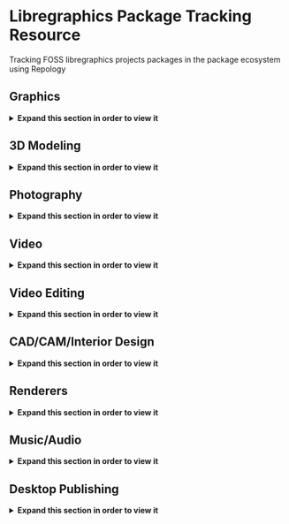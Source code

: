 # Libregraphics Package Tracking Resource
Tracking FOSS libregraphics projects packages in the package ecosystem using Repology


## Graphics
<details>
  <summary><b>Expand this section in order to view it</b></summary>
<table>
  <tr>
    <th>gimp</th>
    <th>gegl</th>
    <th>babl</th>
  </tr>
  <tr>
    <td valign="top"><a href="https://repology.org/metapackage/gimp/versions">
      <img src="https://repology.org/badge/vertical-allrepos/gimp.svg" alt="Packaging status" align="right"></a>
    </td>
    <td valign="top"><a href="https://repology.org/metapackage/gegl/versions">
      <img src="https://repology.org/badge/vertical-allrepos/gegl.svg" alt="Packaging status" align="right"></a>
    </td>
    <td valign="top"><a href="https://repology.org/metapackage/babl/versions">
      <img src="https://repology.org/badge/vertical-allrepos/babl.svg" alt="Packaging status" align="right"></a>
    </td>
  </tr>
</table>

<table>
  <tr>
    <th>inkscape</th>
    <th>krita</th>
    <th>gmic</th>
  </tr>
  <tr>
    <td valign="top"><a href="https://repology.org/metapackage/inkscape/versions">
      <img src="https://repology.org/badge/vertical-allrepos/inkscape.svg" alt="Packaging status" align="right"></a>
    </td>
    <td valign="top"><a href="https://repology.org/metapackage/krita/versions">
      <img src="https://repology.org/badge/vertical-allrepos/krita.svg" alt="Packaging status" align="right"></a>
    </td>
    <td valign="top"><a href="https://repology.org/metapackage/gmic/versions">
      <img src="https://repology.org/badge/vertical-allrepos/gmic.svg" alt="Packaging status" align="right"></a>
    </td>    
  </tr>
</table>

<table>
  <tr>
    <th>imagemagick</th>
    <th>graphicsmagick</th>
  </tr>
  <tr>
    <td valign="top"><a href="https://repology.org/metapackage/imagemagick/versions">
      <img src="https://repology.org/badge/vertical-allrepos/imagemagick.svg" alt="Packaging status" align="right"></a>
    <td valign="top"><a href="https://repology.org/metapackage/graphicsmagick/versions">
      <img src="https://repology.org/badge/vertical-allrepos/graphicsmagick.svg" alt="Packaging status" align="right"></a>
</table>


<table>
  <tr>
    <th>mypaint</th>
    <th>azpainter</th>
    <th>kolourpaint</th>    
  </tr>
  <tr>
    <td valign="top"><a href="https://repology.org/metapackage/mypaint/versions">
      <img src="https://repology.org/badge/vertical-allrepos/mypaint.svg" alt="Packaging status" align="right"></a>
    </td>
    <td valign="top"><a href="https://repology.org/metapackage/azpainter/versions">
      <img src="https://repology.org/badge/vertical-allrepos/azpainter.svg" alt="Packaging status" align="right"></a>
    </td>
    <td valign="top"><a href="https://repology.org/metapackage/kolourpaint/versions">
      <img src="https://repology.org/badge/vertical-allrepos/kolourpaint.svg" alt="Packaging status" align="right"></a>
    </td>
  </tr>
</table>

<table>
  <tr>
    <th>synfig</th>
    <th>milton</th>
  </tr>
  <tr>
    <td valign="top"><a href="https://repology.org/metapackage/synfig/versions">
      <img src="https://repology.org/badge/vertical-allrepos/synfig.svg" alt="Packaging status" align="right"></a>
    <td valign="top"><a href="https://repology.org/metapackage/milton/versions">
      <img src="https://repology.org/badge/vertical-allrepos/milton.svg" alt="Packaging status" align="right"></a>
    </td>
</table>


<table>
  <tr>
    <th>fontforge</th>
  </tr>
  <tr>
    <td valign="top"><a href="https://repology.org/metapackage/fontforge/versions">
      <img src="https://repology.org/badge/vertical-allrepos/fontforge.svg" alt="Packaging status" align="right"></a>
    </td>
</table>


</details>

## 3D Modeling
<details>
  <summary><b>Expand this section in order to view it</b></summary>
<table>
  <tr>
    <th>blender</th>
    <th>natron</th>
    <th>wings3d</th>
  </tr>
  <tr>
    <td valign="top"><a href="https://repology.org/metapackage/blender/versions">
      <img src="https://repology.org/badge/vertical-allrepos/blender.svg" alt="Packaging status" align="right"></a>
    </td>
    <td valign="top"><a href="https://repology.org/metapackage/natron/versions">
      <img src="https://repology.org/badge/vertical-allrepos/natron.svg" alt="Packaging status" align="right"></a>
    </td>
    <td valign="top"><a href="https://repology.org/metapackage/wings3d/versions">
      <img src="https://repology.org/badge/vertical-allrepos/wings3d.svg" alt="Packaging status" align="right"></a>
    </td>
  </tr>
</table>
</details>

## Photography
<details>
  <summary><b>Expand this section in order to view it</b></summary>
<table>
  <tr>
    <th>darktable</th>
    <th>rawtherapee</th>
    <th>luminance-hdr</th>
  </tr>
  <tr>
    <td valign="top"><a href="https://repology.org/metapackage/darktable/versions">
      <img src="https://repology.org/badge/vertical-allrepos/darktable.svg" alt="Packaging status" align="right"></a>
    </td>
    <td valign="top"><a href="https://repology.org/metapackage/rawtherapee/versions">
      <img src="https://repology.org/badge/vertical-allrepos/rawtherapee.svg" alt="Packaging status" align="right"></a>
    </td>
    <td valign="top"><a href="https://repology.org/metapackage/luminance-hdr/versions">
      <img src="https://repology.org/badge/vertical-allrepos/luminance-hdr.svg" alt="Packaging status" align="right"></a>
    </td>
  </tr>
</table>

<table>
  <tr>
    <th>entangle</th>
    <th>photoflow</th>
    <th>digikam</th>
  </tr>
  <tr>
    <td valign="top"><a href="https://repology.org/metapackage/entangle/versions">
      <img src="https://repology.org/badge/vertical-allrepos/entangle.svg" alt="Packaging status" align="right"></a>
    </td>
    <td valign="top"><a href="https://repology.org/metapackage/photoflow/versions">
      <img src="https://repology.org/badge/vertical-allrepos/photoflow.svg" alt="Packaging status" align="right"></a>
    </td>
    <td valign="top"><a href="https://repology.org/metapackage/digikam/versions">
      <img src="https://repology.org/badge/vertical-allrepos/digikam.svg" alt="Packaging status" align="right"></a>
    </td>
  </tr>
</table>

<table>
  <tr>
    <th>ufraw</th>
    <th>photivo</th>
    <th>photofilmstrip</th>
  </tr>
  <tr>
    <td valign="top"><a href="https://repology.org/metapackage/ufraw/versions">
      <img src="https://repology.org/badge/vertical-allrepos/ufraw.svg" alt="Packaging status" align="right"></a>
    </td>
    <td valign="top"><a href="https://repology.org/metapackage/photivo/versions">
      <img src="https://repology.org/badge/vertical-allrepos/photivo.svg" alt="Packaging status" align="right"></a>
    </td>
    <td valign="top"><a href="https://repology.org/metapackage/photofilmstrip/versions">
      <img src="https://repology.org/badge/vertical-allrepos/photofilmstrip.svg" alt="Packaging status" align="right"></a>
    </td>
  </tr>
</table>


<table>
  <tr>
    <th>hugin</th>
    <th>hdrmerge</th>
    <th>photoflare</th>
  </tr>
  <tr>
    <td valign="top"><a href="https://repology.org/metapackage/hugin/versions">
      <img src="https://repology.org/badge/vertical-allrepos/hugin.svg" alt="Packaging status" align="right"></a>
    </td>
    <td valign="top"><a href="https://repology.org/metapackage/hdrmerge/versions">
      <img src="https://repology.org/badge/vertical-allrepos/hdrmerge.svg" alt="Packaging status" align="right"></a>
    </td>
    <td valign="top"><a href="https://repology.org/metapackage/photoflare/versions">
      <img src="https://repology.org/badge/vertical-allrepos/photoflare.svg" alt="Packaging status" align="right"></a>
    </td>
  </tr>
</table>

<table>
  <tr>
    <th>pix</th>
    <th>kphotoalbum</th>
    <th>lightzone</th>
  </tr>
  <tr>
    <td valign="top"><a href="https://repology.org/metapackage/pix/versions">
      <img src="https://repology.org/badge/vertical-allrepos/pix.svg" alt="Packaging status" align="right"></a>
    </td>
    <td valign="top"><a href="https://repology.org/metapackage/kphotoalbum/versions">
      <img src="https://repology.org/badge/vertical-allrepos/kphotoalbum.svg" alt="Packaging status" align="right"></a>
    </td>
    <td valign="top"><a href="https://repology.org/metapackage/lightzone/versions">
      <img src="https://repology.org/badge/vertical-allrepos/lightzone.svg" alt="Packaging status" align="right"></a>
    </td>
  </tr>
</table>

</details>

## Video
<details>
  <summary><b>Expand this section in order to view it</b></summary>
<table>
  <tr>
    <th>vlc</th>
    <th>mpv</th>
    <th>ffmpeg</th>
  </tr>
  <tr>
    <td valign="top"><a href="https://repology.org/metapackage/vlc/versions">
      <img src="https://repology.org/badge/vertical-allrepos/vlc.svg" alt="Packaging status" align="right"></a>
    </td>
    <td valign="top"><a href="https://repology.org/metapackage/mpv/versions">
      <img src="https://repology.org/badge/vertical-allrepos/mpv.svg" alt="Packaging status" align="right"></a>
    </td>
    <td valign="top"><a href="https://repology.org/metapackage/ffmpeg/versions">
      <img src="https://repology.org/badge/vertical-allrepos/ffmpeg.svg" alt="Packaging status" align="right"></a>
    </td>
  </tr>
</table>
</details>

## Video Editing
<details>
  <summary><b>Expand this section in order to view it</b></summary>
<table>
  <tr>
    <th>kdenlive</th>
    <th>pitivi</th>
    <th>shotcut</th>
  </tr>
  <tr>
    <td valign="top"><a href="https://repology.org/metapackage/kdenlive/versions">
      <img src="https://repology.org/badge/vertical-allrepos/kdenlive.svg" alt="Packaging status" align="right"></a>
    </td>
    <td valign="top"><a href="https://repology.org/metapackage/pitivi/versions">
      <img src="https://repology.org/badge/vertical-allrepos/pitivi.svg" alt="Packaging status" align="right"></a>
    </td>
    <td valign="top"><a href="https://repology.org/metapackage/shotcut/versions">
      <img src="https://repology.org/badge/vertical-allrepos/shotcut.svg" alt="Packaging status" align="right"></a>
    </td>
  </tr>
</table>

<table>
  <tr>
    <th>olive-video-editor</th>
    <th>openshot</th>
    <th>obs-studio</th>
  </tr>
  <tr>
    <td valign="top"><a href="https://repology.org/metapackage/olive-video-editor/versions">
    <img src="https://repology.org/badge/vertical-allrepos/olive-video-editor.svg" alt="Packaging status" align="right"></a>
    </td>
    <td valign="top"><a href="https://repology.org/metapackage/openshot/versions">
      <img src="https://repology.org/badge/vertical-allrepos/openshot.svg" alt="Packaging status" align="right"></a>
    </td>
    <td valign="top"><a href="https://repology.org/metapackage/obs-studio/versions">
      <img src="https://repology.org/badge/vertical-allrepos/obs-studio.svg" alt="Packaging status" align="right"></a>
    </td>
  </tr>
</table>

<table>
  <tr>
    <th>flowblade</th>
  </tr>
  <tr>
    <td valign="top"><a href="https://repology.org/metapackage/olive-video-editor/versions">
    <img src="https://repology.org/badge/vertical-allrepos/olive-video-editor.svg" alt="Packaging status" align="right"></a>
  </tr>
</table>
</details>

## CAD/CAM/Interior Design
<details>
  <summary><b>Expand this section in order to view it</b></summary>
<table>
  <tr>
    <th>freecad</th>
    <th>librecad</th>
    <th>sweethome3d</th>
  </tr>
  <tr>
    <td valign="top"><a href="https://repology.org/metapackage/freecad/versions">
      <img src="https://repology.org/badge/vertical-allrepos/freecad.svg" alt="Packaging status" align="right"></a>
    </td>
    <td valign="top"><a href="https://repology.org/metapackage/librecad/versions">
      <img src="https://repology.org/badge/vertical-allrepos/librecad.svg" alt="Packaging status" align="right"></a>
    </td>
    <td valign="top"><a href="https://repology.org/metapackage/sweethome3d/versions">
      <img src="https://repology.org/badge/vertical-allrepos/sweethome3d.svg" alt="Packaging status" align="right"></a>
    </td>
  </tr>
</table>
  
<table>
  <tr>
    <th>room-arranger</th>
    <th>kicad</th>
    <th>openSCAD</th>
  </tr>
  <tr>
    <td valign="top"><a href="https://repology.org/metapackage/room-arranger/versions">
      <img src="https://repology.org/badge/vertical-allrepos/room-arranger.svg" alt="Packaging status" align="right"></a>
    </td>
    <td valign="top"><a href="https://repology.org/metapackage/kicad/versions">
      <img src="https://repology.org/badge/vertical-allrepos/kicad.svg" alt="Packaging status" align="right"></a>
    </td>
    <td valign="top"><a href="https://repology.org/metapackage/openscad/versions">
      <img src="https://repology.org/badge/vertical-allrepos/openscad.svg" alt="Packaging status" align="right"></a>
    </td>
  </tr>
</table>  
</details>

## Renderers
<details>
  <summary><b>Expand this section in order to view it</b></summary>
<table>
  <tr>
    <th>appleseed</th>
    <th>ospray</th>
    <th>embree</th>
  </tr>
  <tr>
    <td valign="top"><a href="https://repology.org/metapackage/appleseed/versions">
      <img src="https://repology.org/badge/vertical-allrepos/appleseed.svg" alt="Packaging status" align="right"></a>
    </td>
    <td valign="top"><a href="https://repology.org/metapackage/ospray/versions">
      <img src="https://repology.org/badge/vertical-allrepos/ospray.svg" alt="Packaging status" align="right"></a>
    </td>
    <td valign="top"><a href="https://repology.org/metapackage/embree/versions">
      <img src="https://repology.org/badge/vertical-allrepos/embree.svg" alt="Packaging status" align="right"></a>
    </td>
</table>
</details>


## Music/Audio
<details>
  <summary><b>Expand this section in order to view it</b></summary>
<table>
  <tr>
    <th>musescore</th>
    <th>lilypond</th>
  </tr>
  <tr>
    <td valign="top"><a href="https://repology.org/metapackage/musescore/versions">
      <img src="https://repology.org/badge/vertical-allrepos/musescore.svg" alt="Packaging status" align="right"></a>
    </td>
    <td valign="top"><a href="https://repology.org/metapackage/lilypond/versions">
      <img src="https://repology.org/badge/vertical-allrepos/lilypond.svg" alt="Packaging status" align="right"></a>
    </td>
  </tr>
</table>

<table>
  <tr>
    <th>mixxx</th>
    <th>giada</th>
  </tr>
  <tr>
    <td valign="top"><a href="https://repology.org/metapackage/mixxx/versions">
      <img src="https://repology.org/badge/vertical-allrepos/mixxx.svg" alt="Packaging status" align="right"></a>
    </td>
    <td valign="top"><a href="https://repology.org/metapackage/giada/versions">
      <img src="https://repology.org/badge/vertical-allrepos/giada.svg" alt="Packaging status" align="right"></a>
    </td>
  </tr>
</table>

<table>
  <tr>
    <th>portaudio</th>
    <th>jack-audio-connection-kit</th>
    <th>sonic-visualiser</th>
  </tr>
  <tr>
    <td valign="top"><a href="https://repology.org/metapackage/portaudio/versions">
      <img src="https://repology.org/badge/vertical-allrepos/portaudio.svg" alt="Packaging status" align="right"></a>
    </td>
    <td valign="top"><a href="https://repology.org/metapackage/jack-audio-connection-kit/versions">
      <img src="https://repology.org/badge/vertical-allrepos/jack-audio-connection-kit.svg" alt="Packaging status" align="right"></a>
    </td>
    <td valign="top"><a href="https://repology.org/metapackage/sonic-visualiser/versions">
      <img src="https://repology.org/badge/vertical-allrepos/sonic-visualiser.svg" alt="Packaging status" align="right"></a>
    </td>
  </tr>
</table>

<table>
  <tr>
    <th>gstreamer1</th>
    <th>zynaddsubfx</th>
    <th>audacity</th>
  </tr>
  <tr>
    <td valign="top"><a href="https://repology.org/metapackage/gstreamer1/versions">
      <img src="https://repology.org/badge/vertical-allrepos/gstreamer1.svg" alt="Packaging status" align="right"></a>
    </td>
    <td valign="top"><a href="https://repology.org/metapackage/zynaddsubfx/versions">
      <img src="https://repology.org/badge/vertical-allrepos/zynaddsubfx.svg" alt="Packaging status" align="right"></a>
    </td>
    <td valign="top"><a href="https://repology.org/metapackage/audacity/versions">
      <img src="https://repology.org/badge/vertical-allrepos/audacity.svg" alt="Packaging status" align="right"></a>
    </td>
  </tr>
</table>

<table>
  <tr>
    <th>dexed</th>
    <th>lv2:gxplugins</th>
  </tr>
  <tr>
    <td valign="top"><a href="https://repology.org/metapackage/dexed/versions">
      <img src="https://repology.org/badge/vertical-allrepos/dexed.svg" alt="Packaging status" align="right"></a>
    </td>
    <td valign="top"><a href="https://repology.org/metapackage/lv2:gxplugins/versions">
      <img src="https://repology.org/badge/vertical-allrepos/lv2:gxplugins.svg" alt="Packaging status" align="right"></a>
    </td>
  </tr>
</table>


</details>

## Desktop Publishing
<details>
  <summary><b>Expand this section in order to view it</b></summary>
<table>
  <tr>
    <th>scribus</th>
    <th>sk1</th>
    <th>laidout</th>
  </tr>
  <tr>
    <td valign="top"><a href="https://repology.org/metapackage/scribus/versions">
      <img src="https://repology.org/badge/vertical-allrepos/scribus.svg" alt="Packaging status" align="right"></a>
    </td>
    <td valign="top"><a href="https://repology.org/metapackage/sk1/versions">
      <img src="https://repology.org/badge/vertical-allrepos/sk1.svg" alt="Packaging status" align="right"></a>
    </td>
    <td valign="top"><a href="https://repology.org/metapackage/laidout/versions">
      <img src="https://repology.org/badge/vertical-allrepos/laidout.svg" alt="Packaging status" align="right"></a>
    </td>
  </tr>
</table>

